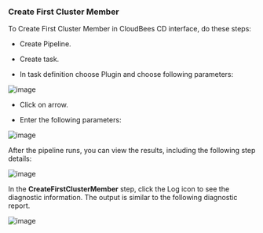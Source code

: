 
### Create First Cluster Member

To Create First Cluster Member in CloudBees CD interface, do these steps:

* Create Pipeline.

* Create task.

* In task definition choose Plugin and choose following parameters:

![image](images/CreateFirstClusterMember/PipelinePicker.png)

* Click on arrow.

* Enter the following parameters:

![image](images/CreateFirstClusterMember/PipelineConfig.png)


After the pipeline runs, you can view the results, including the following step details:

![image](images/CreateFirstClusterMember/PipelineResult.png)

In the **CreateFirstClusterMember** step, click the Log icon to see the diagnostic information. The output is similar to the following diagnostic report.

![image](images/CreateFirstClusterMember/PipelineLog.png)

